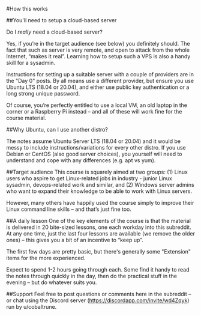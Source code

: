#How this works

##You'll need to setup a cloud-based server

Do I *really* need a cloud-based server?

Yes, if you’re in the target audience (see below) you definitely should. The fact that such as server is very remote, and open to attack from the whole Internet, “makes it real”. Learning how to setup such a VPS is also a handy skill for a sysadmin. 

Instructions for setting up a suitable server with a couple of providers are in the "Day 0" posts. By all means use a different provider, but ensure you use Ubuntu LTS (18.04 or 20.04), and either use public key authentication or a long strong unique password.

Of course, you’re perfectly entitled to use a local VM, an old laptop in the corner or a Raspberry Pi instead – and all of these will work fine for the course material.

##Why Ubuntu, can I use another distro?

The notes assume Ubuntu Server LTS (18.04 or 20.04) and it would be messy to include instructions/variations for every other distro. If you use Debian or CentOS (also good server choices), you yourself will need to understand and cope with any differences (e.g. apt vs yum).

##Target audience
This course is squarely aimed at two groups: (1) Linux users who aspire to get Linux-related jobs in industry - junior Linux sysadmin, devops-related work and similar, and (2) Windows server admins who want to expand their knowledge to be able to work with Linux servers.

However, many others have happily used the course simply to improve their Linux command line skills – and that’s just fine too.

##A daily lesson
One of the key elements of the course is that the material is delivered in 20 bite-sized lessons, one each workday into this subreddit. At any one time, just the last four lessons are available (we remove the older ones) – this gives you a bit of an incentive to “keep up”.

The first few days are pretty basic, but there's generally some "Extension" items for the more experienced.

Expect to spend 1-2 hours going through each. Some find it handy to read the notes through quickly in the day, then do the practical stuff in the evening – but do whatever suits you.

##Support
Feel free to post questions or comments here in the subreddit – or chat using the Discord server (https://discordapp.com/invite/wd4Zqyk) run by u/cobaltrune.
